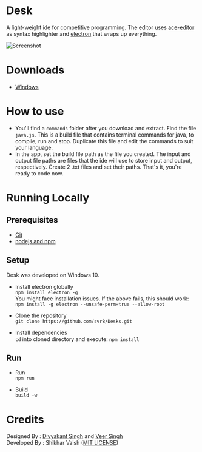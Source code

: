 # Desk
A light-weight ide for competitive programming. The editor uses [ace-editor](https://github.com/ajaxorg/ace) as syntax highlighter and [electron](https://electronjs.org/) that wraps up everything.

![Screenshot](https://github.com/svr8/Desk/blob/master/Screenshot.PNG)

# Downloads
+ [Windows](http://www.mediafire.com/file/1z47wlq8u1dd45b/Desk%20Setup-1.1.3.zip)

# How to use
+ You'll find a `commands` folder after you download and extract.
Find the file `java.js`. This is a build file that contains terminal commands for java, to compile, run and stop. Duplicate this file and edit the commands to suit your language.<br/>
+ In the app, set the build file path as the file you created. The input and output file paths are files that the ide will use to store input and output, respectively. Create 2 .txt files and set their paths. That's it, you're ready to code now.
# Running Locally
## Prerequisites
+ [Git](https://git-scm.com/)
+ [nodejs and npm](https://nodejs.org/en/)

## Setup
Desk was developed on Windows 10.

+ Install electron globally<br/>
`npm install electron -g`<br/>
You might face installation issues. If the above fails, this should work:<br/>
`npm install -g electron --unsafe-perm=true --allow-root`

+ Clone the repository<br/>
`git clone https://github.com/svr8/Desks.git`

+ Install dependencies<br/>
`cd` into cloned directory and execute:
`npm install`

## Run
+ Run<br/>
`npm run`

+ Build<br/>
`build -w`

# Credits
Designed By : [Divyakant Singh](https://www.behance.net/divyakantsingh) and [Veer Singh](https://www.instagram.com/weavingweb/) <br/>
Developed By : Shikhar Vaish ([MIT LICENSE](https://github.com/svr8/Desk/blob/master/LICENSE))
